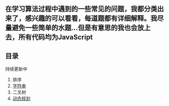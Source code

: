 ## 在学习算法过程中遇到的一些常见的问题，我都分类出来了，感兴趣的可以看看，每道题都有详细解释。我尽量避免一些简单的水题...但是有意思的我也会放上去，所有代码均为JavaScript

## 目录
持续更新中
1. 排序
2. [字符串](https://github.com/zDaoYang/CommonAlgorithmProblem/tree/master/%E5%AD%97%E7%AC%A6%E4%B8%B2)
3. 二叉树
4. [动态规划](https://github.com/zDaoYang/CommonAlgorithmProblem/tree/master/%E5%8A%A8%E6%80%81%E8%A7%84%E5%88%92)